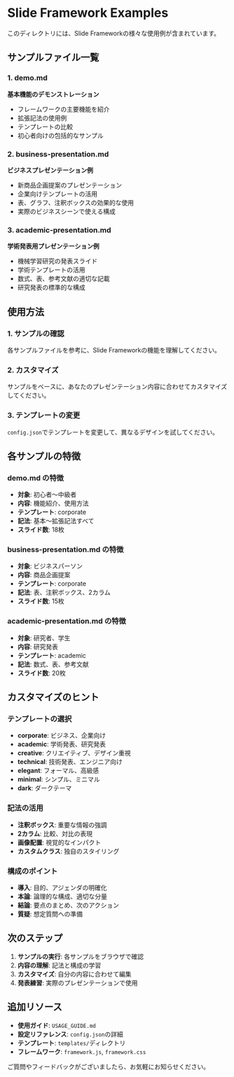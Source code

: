 # Slide Framework Examples

このディレクトリには、Slide Frameworkの様々な使用例が含まれています。

## サンプルファイル一覧

### 1. demo.md
**基本機能のデモンストレーション**
- フレームワークの主要機能を紹介
- 拡張記法の使用例
- テンプレートの比較
- 初心者向けの包括的なサンプル

### 2. business-presentation.md
**ビジネスプレゼンテーション例**
- 新商品企画提案のプレゼンテーション
- 企業向けテンプレートの活用
- 表、グラフ、注釈ボックスの効果的な使用
- 実際のビジネスシーンで使える構成

### 3. academic-presentation.md
**学術発表用プレゼンテーション例**
- 機械学習研究の発表スライド
- 学術テンプレートの活用
- 数式、表、参考文献の適切な記載
- 研究発表の標準的な構成

## 使用方法

### 1. サンプルの確認
各サンプルファイルを参考に、Slide Frameworkの機能を理解してください。

### 2. カスタマイズ
サンプルをベースに、あなたのプレゼンテーション内容に合わせてカスタマイズしてください。

### 3. テンプレートの変更
`config.json`でテンプレートを変更して、異なるデザインを試してください。

## 各サンプルの特徴

### demo.md の特徴
- **対象**: 初心者〜中級者
- **内容**: 機能紹介、使用方法
- **テンプレート**: corporate
- **記法**: 基本〜拡張記法すべて
- **スライド数**: 18枚

### business-presentation.md の特徴
- **対象**: ビジネスパーソン
- **内容**: 商品企画提案
- **テンプレート**: corporate
- **記法**: 表、注釈ボックス、2カラム
- **スライド数**: 15枚

### academic-presentation.md の特徴
- **対象**: 研究者、学生
- **内容**: 研究発表
- **テンプレート**: academic
- **記法**: 数式、表、参考文献
- **スライド数**: 20枚

## カスタマイズのヒント

### テンプレートの選択
- **corporate**: ビジネス、企業向け
- **academic**: 学術発表、研究発表
- **creative**: クリエイティブ、デザイン重視
- **technical**: 技術発表、エンジニア向け
- **elegant**: フォーマル、高級感
- **minimal**: シンプル、ミニマル
- **dark**: ダークテーマ

### 記法の活用
- **注釈ボックス**: 重要な情報の強調
- **2カラム**: 比較、対比の表現
- **画像配置**: 視覚的なインパクト
- **カスタムクラス**: 独自のスタイリング

### 構成のポイント
- **導入**: 目的、アジェンダの明確化
- **本論**: 論理的な構成、適切な分量
- **結論**: 要点のまとめ、次のアクション
- **質疑**: 想定質問への準備

## 次のステップ

1. **サンプルの実行**: 各サンプルをブラウザで確認
2. **内容の理解**: 記法と構成の学習
3. **カスタマイズ**: 自分の内容に合わせて編集
4. **発表練習**: 実際のプレゼンテーションで使用

## 追加リソース

- **使用ガイド**: `USAGE_GUIDE.md`
- **設定リファレンス**: `config.json`の詳細
- **テンプレート**: `templates/`ディレクトリ
- **フレームワーク**: `framework.js`, `framework.css`

ご質問やフィードバックがございましたら、お気軽にお知らせください。

